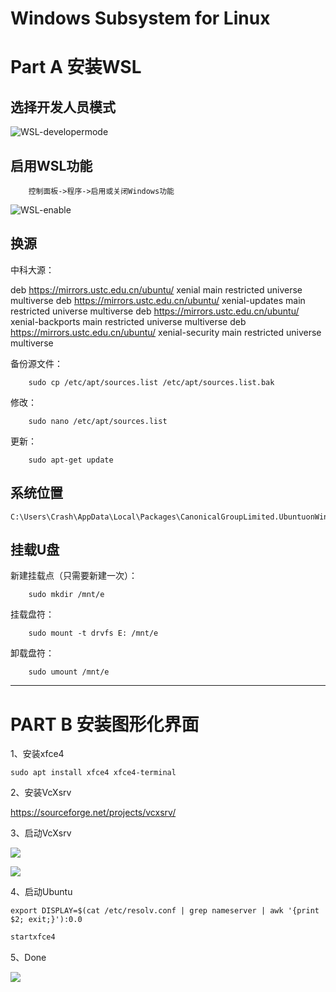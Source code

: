 # Windows Subsystem for Linux

# Part A 安装WSL

## 选择开发人员模式

![WSL-developermode](WSL-developermode.png)

## 启用WSL功能
		控制面板->程序->启用或关闭Windows功能

![WSL-enable](WSL-enable.png)

## 换源

中科大源：

deb https://mirrors.ustc.edu.cn/ubuntu/ xenial main restricted universe multiverse
deb https://mirrors.ustc.edu.cn/ubuntu/ xenial-updates main restricted universe multiverse
deb https://mirrors.ustc.edu.cn/ubuntu/ xenial-backports main restricted universe multiverse
deb https://mirrors.ustc.edu.cn/ubuntu/ xenial-security main restricted universe multiverse

备份源文件：

		sudo cp /etc/apt/sources.list /etc/apt/sources.list.bak

修改：

		sudo nano /etc/apt/sources.list

更新：

		sudo apt-get update

## 系统位置
	C:\Users\Crash\AppData\Local\Packages\CanonicalGroupLimited.UbuntuonWindows_79rhkp1fndgsc\LocalState\rootfs

## 挂载U盘

新建挂载点（只需要新建一次）：

		sudo mkdir /mnt/e

挂载盘符：

		sudo mount -t drvfs E: /mnt/e

卸载盘符：

		sudo umount /mnt/e

---

# PART B 安装图形化界面

1、安装xfce4

```
sudo apt install xfce4 xfce4-terminal
```

2、安装VcXsrv

https://sourceforge.net/projects/vcxsrv/

3、启动VcXsrv

![](WSL-picture1.png)

![](WSL-picture2.png)

4、启动Ubuntu

	export DISPLAY=$(cat /etc/resolv.conf | grep nameserver | awk '{print $2; exit;}'):0.0

```bash
startxfce4
```

5、Done

![](WSL-picture3.png)
